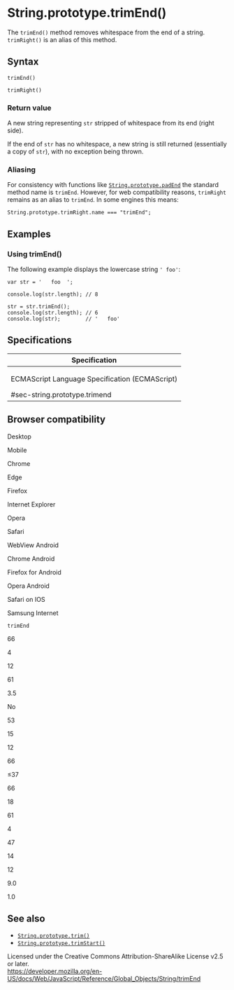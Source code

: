 String.prototype.trimEnd()
==========================

The `trimEnd()` method removes whitespace from the end of a string. `trimRight()` is an alias of this method.

Syntax
------

    trimEnd()

    trimRight()

### Return value

A new string representing `str` stripped of whitespace from its end (right side).

If the end of `str` has no whitespace, a new string is still returned (essentially a copy of `str`), with no exception being thrown.

### Aliasing

For consistency with functions like [`String.prototype.padEnd`](padend) the standard method name is `trimEnd`. However, for web compatibility reasons, `trimRight` remains as an alias to `trimEnd`. In some engines this means:

    String.prototype.trimRight.name === "trimEnd";

Examples
--------

### Using trimEnd()

The following example displays the lowercase string `' foo'`:

    var str = '   foo  ';

    console.log(str.length); // 8

    str = str.trimEnd();
    console.log(str.length); // 6
    console.log(str);        // '   foo'

Specifications
--------------

<table><colgroup><col style="width: 100%" /></colgroup><thead><tr class="header"><th>Specification</th></tr></thead><tbody><tr class="odd"><td><p>ECMAScript Language Specification (ECMAScript)<br />
</p><span class="small">#sec-string.prototype.trimend</span></td></tr></tbody></table>

Browser compatibility
---------------------

Desktop

Mobile

Chrome

Edge

Firefox

Internet Explorer

Opera

Safari

WebView Android

Chrome Android

Firefox for Android

Opera Android

Safari on IOS

Samsung Internet

`trimEnd`

66

4

12

61

3.5

No

53

15

12

66

≤37

66

18

61

4

47

14

12

9.0

1.0

See also
--------

-   [`String.prototype.trim()`](trim)
-   [`String.prototype.trimStart()`](trimstart)

Licensed under the Creative Commons Attribution-ShareAlike License v2.5 or later.  
<a href="https://developer.mozilla.org/en-US/docs/Web/JavaScript/Reference/Global_Objects/String/trimEnd" class="_attribution-link">https://developer.mozilla.org/en-US/docs/Web/JavaScript/Reference/Global_Objects/String/trimEnd</a>

